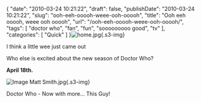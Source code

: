 {
    "date": "2010-03-24 10:21:22",
    "draft": false,
    "publishDate": "2010-03-24 10:21:22",
    "slug": "ooh-eeh-ooooh-weee-ooh-ooooh",
    "title": "Ooh eeh ooooh, weee ooh ooooh",
    "url": "\/ooh-eeh-ooooh-weee-ooh-ooooh\/",
    "tags": [
        "doctor who",
        "fan",
        "fun",
        "sooooooooo good",
        "tv"
    ],
    "categories": [
        "Quick"
    ]
}![home.jpg](//turbo.geekorium.com.au/images/home.jpg){.s3-img}

I think a little wee just came out

Who else is excited about the new season of Doctor Who?

**April 18th.**

![Image Matt
Smith.jpg](//turbo.geekorium.com.au/images/Image%20Matt%20Smith.jpg){.s3-img}

Doctor Who - Now with more... This Guy!